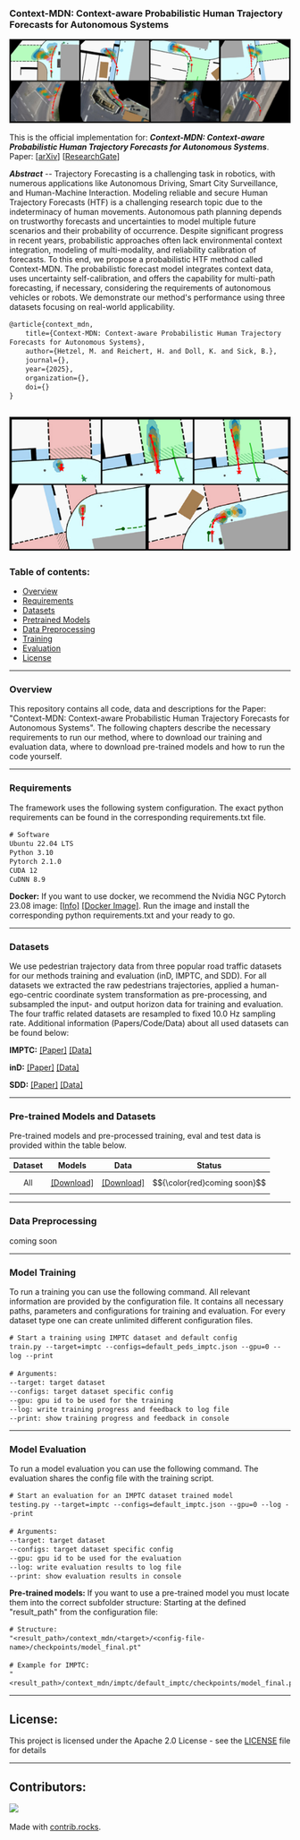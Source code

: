 ### Context-MDN: Context-aware Probabilistic Human Trajectory Forecasts for Autonomous Systems

!["Screenshot..."](images/context_mdn_preview.png "Screenshot...")

This is the official implementation for: _**Context-MDN: Context-aware Probabilistic Human Trajectory Forecasts for Autonomous Systems**_. 
Paper: [[arXiv]()] [[ResearchGate]()]

_**Abstract**_ --  Trajectory Forecasting is a challenging task in robotics, with numerous applications like Autonomous Driving, Smart City Surveillance, and Human-Machine Interaction. Modeling reliable and secure Human Trajectory Forecasts (HTF) is a challenging research topic due to the indeterminacy of human movements. Autonomous path planning depends on trustworthy forecasts and uncertainties to model multiple future scenarios and their probability of occurrence. Despite significant progress in recent years, probabilistic approaches often lack environmental context integration, modeling of multi-modality, and reliability calibration of forecasts. To this end, we propose a probabilistic HTF method called Context-MDN. The probabilistic forecast model integrates context data, uses uncertainty self-calibration, and offers the capability for multi-path forecasting, if necessary, considering the requirements of autonomous vehicles or robots. We demonstrate our method's performance using three datasets focusing on real-world applicability.


    @article{context_mdn,
        title={Context-MDN: Context-aware Probabilistic Human Trajectory Forecasts for Autonomous Systems},
        author={Hetzel, M. and Reichert, H. and Doll, K. and Sick, B.},
        journal={},
        year={2025},
        organization={},
        doi={}
    }


!["Screenshot..."](images/context_mdn_preview_2.png "Screenshot...")
---
### Table of contents:
* [Overview](#overview)
* [Requirements](#requirements)
* [Datasets](#datasets)
* [Pretrained Models](#pretrained)
* [Data Preprocessing](#prepro)
* [Training](#training)
* [Evaluation](#evaluation)
* [License](#license)

---
<a name="overview"></a>
### Overview
This repository contains all code, data and descriptions for the Paper: "Context-MDN: Context-aware Probabilistic Human Trajectory Forecasts for Autonomous Systems". The following chapters describe the necessary requirements to run our method, where to download our training and evaluation data, where to download pre-trained models and how to run the code yourself.


---
<a name="requirements"></a>
### Requirements

The framework uses the following system configuration. The exact python requirements can be found in the corresponding requirements.txt file.

```
# Software
Ubuntu 22.04 LTS
Python 3.10
Pytorch 2.1.0
CUDA 12
CuDNN 8.9
```

**Docker:**
If you want to use docker, we recommend the Nvidia NGC Pytorch 23.08 image: [[Info]](https://docs.nvidia.com/deeplearning/frameworks/pytorch-release-notes/rel-23-08.html) [[Docker Image]](https://catalog.ngc.nvidia.com/orgs/nvidia/containers/pytorch). Run the image and install the corresponding python requirements.txt and your ready to go.


---
<a name="datasets"></a>
### Datasets
We use pedestrian trajectory data from three popular road traffic datasets for our methods training and evaluation (inD, IMPTC, and SDD). For all datasets we extracted the raw pedestrians trajectories, applied a human-ego-centric coordinate system transformation as pre-processing, and subsampled the input- and output horizon data for training and evaluation. The four traffic related datasets are resampled to fixed 10.0 Hz sampling rate. Additional information (Papers/Code/Data) about all used datasets can be found below:

**IMPTC:** [[Paper]](https://ieeexplore.ieee.org/document/10186776) [[Data]](https://github.com/kav-institute/imptc-dataset)


**inD:** [[Paper]](https://ieeexplore.ieee.org/document/9304839) [[Data]](https://github.com/ika-rwth-aachen/drone-dataset-tools)


**SDD:** [[Paper]](https://link.springer.com/chapter/10.1007/978-3-319-46484-8_33) [[Data]](https://cvgl.stanford.edu/projects/uav_data/)


---
<a name="pretrained"></a>
### Pre-trained Models and Datasets
Pre-trained models and pre-processed training, eval and test data is provided within the table below.

| Dataset       | Models | Data | Status    |
|:-------------:|:---------------:|:-------------:|:---------:|
| All           | [[Download]]()             | [[Download]]()          | $${\color{red}coming soon}$$ |


---
<a name="prepro"></a>
### Data Preprocessing
coming soon


---
<a name="training"></a>
### Model Training
To run a training you can use the following command. All relevant information are provided by the configuration file. It contains all necessary paths, parameters and configurations for training and evaluation. For every dataset type one can create unlimited different configuration files.
```
# Start a training using IMPTC dataset and default config
train.py --target=imptc --configs=default_peds_imptc.json --gpu=0 --log --print

# Arguments:
--target: target dataset
--configs: target dataset specific config
--gpu: gpu id to be used for the training
--log: write training progress and feedback to log file
--print: show training progress and feedback in console
```


---
<a name="evaluation"></a>
### Model Evaluation
To run a model evaluation you can use the following command. The evaluation shares the config file with the training script.
```
# Start an evaluation for an IMPTC dataset trained model
testing.py --target=imptc --configs=default_imptc.json --gpu=0 --log --print

# Arguments:
--target: target dataset
--configs: target dataset specific config
--gpu: gpu id to be used for the evaluation
--log: write evaluation results to log file
--print: show evaluation results in console
```

**Pre-trained models:**
If you want to use a pre-trained model you must locate them into the correct subfolder structure: Starting at the defined "result_path" from the configuration file: 

```
# Structure:
"<result_path>/context_mdn/<target>/<config-file-name>/checkpoints/model_final.pt"

# Example for IMPTC:
"<result_path>/context_mdn/imptc/default_imptc/checkpoints/model_final.pt".
```

---
<a name="license"></a>
## License:
This project is licensed under the Apache 2.0 License - see the [LICENSE](LICENSE) file for details

---

## Contributors:

<a href="https://github.com/kav-institute/context_mdn_public/graphs/contributors">
  <img src="https://contrib.rocks/image?repo=kav-institute/context_mdn_public" />
</a>

Made with [contrib.rocks](https://contrib.rocks).

